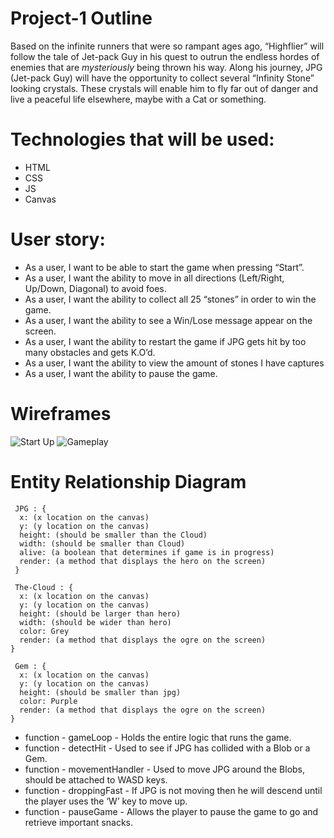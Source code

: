 # Project-1 Outline
Based on the infinite runners that were so rampant ages ago, “Highflier” will follow the tale of Jet-pack Guy in his quest to outrun the endless hordes of enemies that are *mysteriously* being thrown his way. Along his journey, JPG (Jet-pack Guy) will have the opportunity to collect several “Infinity Stone” looking crystals. These crystals will enable him to fly far out of danger and live a peaceful life elsewhere, maybe with a Cat or something.

# Technologies that will be used:
- HTML
- CSS
- JS
- Canvas

# User story: 
  - As a user, I want to be able to start the game when pressing “Start”.
  - As a user, I want the ability to move in all directions (Left/Right, Up/Down, Diagonal) to avoid foes.
  - As a user, I want the ability to collect all 25 “stones” in order to win the game.
  - As a user, I want the ability to see a Win/Lose message appear on the screen.
  - As a user, I want the ability to restart the game if JPG gets hit by too many obstacles and gets K.O’d.
  - As a user, I want the ability to view the amount of stones I have captures
  - As a user, I want the ability to pause the game. 
  
  # Wireframes
  
  ![Start Up](https://user-images.githubusercontent.com/111713666/190927490-a14657c9-5ad7-4610-86a5-72b63fb761e3.png)
  ![Gameplay](https://user-images.githubusercontent.com/111713666/190927482-212be7c6-0dd0-49ac-a76a-b96cbe835073.png)
  
  # Entity Relationship Diagram
```  
 JPG : { 
  x: (x location on the canvas)
  y: (y location on the canvas)
  height: (should be smaller than the Cloud)
  width: (should be smaller than Cloud)
  alive: (a boolean that determines if game is in progress)
  render: (a method that displays the hero on the screen)
 }
```
```
 The-Cloud : {
  x: (x location on the canvas)
  y: (y location on the canvas)
  height: (should be larger than hero)
  width: (should be wider than hero)
  color: Grey
  render: (a method that displays the ogre on the screen)
}
```
```
 Gem : {
  x: (x location on the canvas)
  y: (y location on the canvas)
  height: (should be smaller than jpg)
  color: Purple
  render: (a method that displays the ogre on the screen)
}
```
- function - gameLoop - Holds the entire logic that runs the game.
- function - detectHit - Used to see if JPG has collided with a Blob or a Gem.
- function - movementHandler - Used to move JPG around the Blobs, should be attached to WASD keys.
- function - droppingFast - If JPG is not moving then he will descend until the player uses the ‘W’ key to move up.
- function - pauseGame - Allows the player to pause the game to go and retrieve important snacks.
